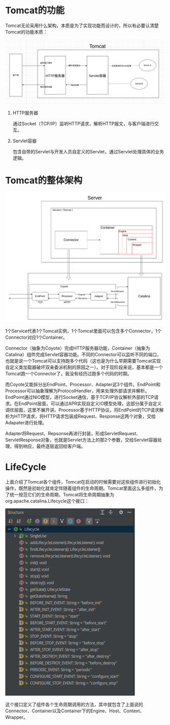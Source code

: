 # Tomcat的功能

Tomcat无论采用什么架构，本质是为了实现功能而设计的，所以有必要认清楚Tomcat的功能本质：

![01](02-Tomcat整体架构.assets/01.png)

1. HTTP服务器

   通过Socket（TCP/IP）监听HTTP请求，解析HTTP报文，与客户端进行交互。

2. Servlet容器

   包含自带的Servlet与开发人员自定义的Servlet，通过Servlet处理具体的业务逻辑。

# Tomcat的整体架构

![02](02-Tomcat整体架构.assets/02.png)

1个Service代表1个Tomcat实例，1个Tomcat里面可以包含多个Connector，1个Connector对应1个Container。

Connector（抽象为Coyote）完成HTTP服务器功能，Container（抽象为Catalina）组件完成Servlet容器功能。不同的Connector可以监听不同的端口，也就是说一个Tomcat可以支持跑多个代码（这也是为什么早期需要Tomcat实现自定义类加载器破坏双亲委派机制的原因之一）。对于现阶段来说，基本都是一个Tomcat跑一个Connector了，我没有经历过跑多个代码的时期。

而Coyote又能拆分出EndPoint、Processor、Adapter这3个组件。EndPoint和Processor可以抽象理解为ProtocolHandler，用来处理外部请求并解析。EndPoint通过NIO模型，进行Socket通信，基于TCP/IP协议解析外部的TCP请求。在EndPoint层面，可以通过APR实现自定义IO模型处理，这部分属于自定义调优层面，这里不展开讲。Processor基于HTTP协议，将EndPoint的TCP请求解析为HTTP请求，将HTTP请求包装成Request、Response这两个对象，交给Adapater进行处理。

Adapter将Request、Repsonse再进行封装，形成ServletRequest、ServletResponse对象，也就是Servlet方法上的那2个参数，交给Servlet容器处理，得到响应，最终逐层返回给客户端。

# LifeCycle

上面介绍了Tomcat各个组件，Tomcat在启动的时候需要对这些组件进行初始化操作，既然是初始化就肯定伴随着组件的生命周期。Tomcat里面这么多组件，为了统一规范它们的生命周期，Tomcat将生命周期抽象为org.apache.catalina.Lifecycle这个接口：

![image-20230306131730617](02-Tomcat整体架构.assets/03.png)

这个接口定义了组件各个生命周期调用的方法，其中就包含了上面说的Connector、Container以及Container下的Engine、Host、Context、Wrapper。